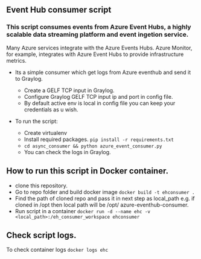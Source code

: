 ## Event Hub consumer script

### This script consumes events from Azure Event Hubs, a highly scalable data streaming platform and event ingetion service.

Many Azure services integrate with the Azure Events Hubs. Azure Monitor, for example, integrates with Azure Event Hubs to provide infrastructure metrics.

* Its a simple consumer which get logs from Azure eventhub and send it to Graylog.
  - Create a GELF TCP input in Graylog.
  - Configure Graylog GELF TCP input ip and port in config file.
  - By default active env is local in config file you can keep your credentials as u wish.

* To run the script:
  - Create virtualenv
  - Install required packages. `pip install -r requirements.txt`
  - `cd async_consumer && python azure_event_consumer.py`
  - You can check the logs in Graylog.


## How to run this script in Docker container.
* clone this repository.
* Go to repo folder and build docker image `docker build -t ehconsumer .`
* Find the path of cloned repo and pass it in next step as local_path e.g. if cloned in /opt then local path will be /opt/ azure-eventhub-consumer.
* Run script in a container `docker run -d --name ehc -v <local_path>:/eh_consumer_workspace ehconsumer`

## Check script logs.
To check container logs `docker logs ehc`

